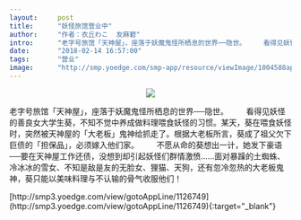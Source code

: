 ```yaml
---
layout:     post
title:      "妖怪旅馆营业中"
author:     "作者：衣丘わこ  友麻碧"
intro:      "老字号旅馆「天神屋」，座落于妖魔鬼怪所栖息的世界──隐世。 　　看得见妖怪的善良女大学生葵，不知不觉中养成做料理喂食妖怪的习惯。某天，葵在喂食妖怪时，突然被天神屋的「大老板」鬼神给抓走了。根据大老板所言，葵成了祖父欠下巨债的「担保品」，必须嫁入他们家。 　　不愿从命的葵想出一计，她发下豪语──要在天神屋工作还债，没想到却引起妖怪们群情激愤……面对暴躁的土蜘蛛、冷冰冰的雪女、不知是敌是友的无脸女、狸猫、天狗，还有忽冷忽热的大老板鬼神，葵只能以美味料理与不认输的骨气收服他们！"
date:       "2018-02-14 16:57:00"
tags:       "营业"
image:      "http://smp.yoedge.com/smp-app/resource/viewImage/1004588appline.png"
---
```

<div style="text-align: center">
<p><img src="http://smp.yoedge.com/smp-app/resource/viewImage/1004588appline.png"/></p>
</div>
<p class="post-meta">
<span>老字号旅馆「天神屋」，座落于妖魔鬼怪所栖息的世界──隐世。 　　看得见妖怪的善良女大学生葵，不知不觉中养成做料理喂食妖怪的习惯。某天，葵在喂食妖怪时，突然被天神屋的「大老板」鬼神给抓走了。根据大老板所言，葵成了祖父欠下巨债的「担保品」，必须嫁入他们家。 　　不愿从命的葵想出一计，她发下豪语──要在天神屋工作还债，没想到却引起妖怪们群情激愤……面对暴躁的土蜘蛛、冷冰冰的雪女、不知是敌是友的无脸女、狸猫、天狗，还有忽冷忽热的大老板鬼神，葵只能以美味料理与不认输的骨气收服他们！</span>
</p>
[http://smp3.yoedge.com/view/gotoAppLine/1126749](http://smp3.yoedge.com/view/gotoAppLine/1126749){:target="_blank"}


